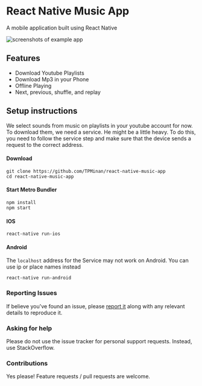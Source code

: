 # React Native Music App

A mobile application built using React Native

![screenshots of example app](https://raw.githubusercontent.com/TPMinan/react-native-music-app/master/images/screenshot.png)

## Features

- Download Youtube Playlists
- Download Mp3 in your Phone
- Offline Playing
- Next, previous, shuffle, and replay

## Setup instructions
We select sounds from music on playlists in your youtube account for now. To download them, we need a service. He might be a little heavy. To do this, you need to follow the service step and make sure that the device sends a request to the correct address.

#### Download
```console
git clone https://github.com/TPMinan/react-native-music-app
cd react-native-music-app
```

#### Start Metro Bundler
```console
npm install
npm start
```

#### IOS
```console
react-native run-ios
```

#### Android
The `localhost` address for the Service may not work on Android. You can use ip or place names instead

```console
react-native run-android
```


### Reporting Issues
If believe you've found an issue, please [report it](https://github.com/TPMinan/react-native-music-app/issues) along with any relevant details to reproduce it.

### Asking for help 
Please do not use the issue tracker for personal support requests. Instead, use StackOverflow.

### Contributions 
Yes please! Feature requests / pull requests are welcome.
